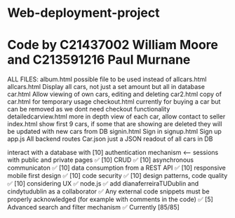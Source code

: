 # Web-deployment-project
# Code by C21437002 William Moore and C213591216 Paul Murnane

ALL FILES:
album.html
possible file to be used instead of allcars.html
allcars.html
Display all cars, not just a set amount but all in database
car.html
Allow viewing of own cars, editing and deleting
car2.html
copy of car.html for temporary usage
checkout.html
currently for buying a car but can be removed as we dont need checkout functionality
detailedcarview.html
more in depth view of each car, allow contact to seller
index.html
show first 9 cars, if some that are showing are deleted they will be updated with new cars from DB
signin.html
Sign in
signup.html
Sign up
app.js
All backend routes
Car.json
just a JSON readout of all cars in DB

interact with a database with
[10] authentication mechanism <-- sessions with public and private pages ✅
[10] CRUD ✅
[10] asynchronous communicaton ✅
[10] data consumption from a REST API ✅
[10] responsive mobile first design ✅
[10] code security ✅
[10] design patterns, code quality ✅
[10] considering UX ✅
node.js ✅
add dianaferreiraTUDublin and cindytudublin as a collaborator ✅
Any external code snippets must be properly acknowledged (for example with comments in the code) ✅
[5] Advanced search and filter mechanism ✅
Currently [85/85]
